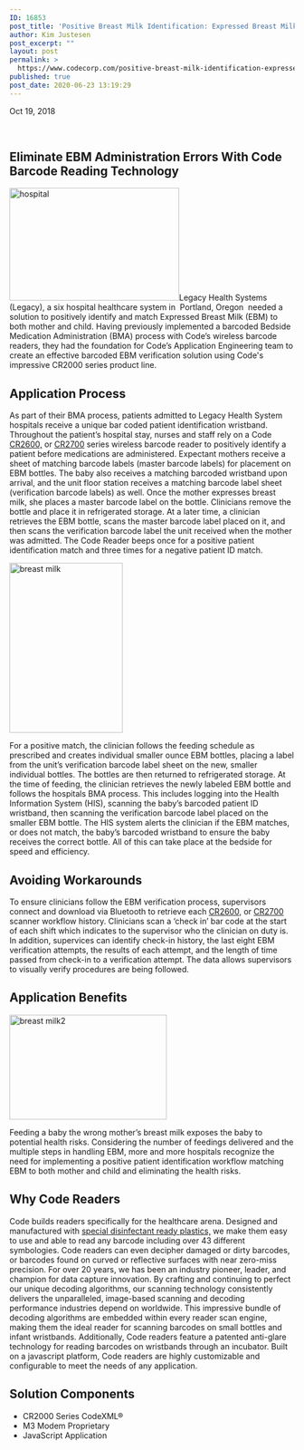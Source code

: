 ```yaml
---
ID: 16853
post_title: 'Positive Breast Milk Identification: Expressed Breast Milk (EBM) Solution'
author: Kim Justesen
post_excerpt: ""
layout: post
permalink: >
  https://www.codecorp.com/positive-breast-milk-identification-expressed-breast-milk-ebm-solution/
published: true
post_date: 2020-06-23 13:19:29
---
```

Oct 19, 2018

&nbsp;
<h2><strong>Eliminate EBM Administration Errors With Code Barcode Reading Technology</strong></h2>
<a href="https://www.codecorp.com/wp-content/uploads/2020/05/hospital.jpg"><img class="alignright wp-image-16856 size-full" title="hospital" src="https://www.codecorp.com/wp-content/uploads/2020/05/hospital.jpg" alt="hospital" width="300" height="199" /></a>Legacy Health Systems (Legacy), a six hospital healthcare system in  Portland, Oregon  needed a solution to positively identify and match Expressed Breast Milk (EBM) to both mother and child. Having previously implemented a barcoded Bedside Medication Administration (BMA) process with Code’s wireless barcode readers, they had the foundation for Code’s Application Engineering team to create an effective barcoded EBM verification solution using Code's impressive CR2000 series product line.
<h2><strong>Application Process</strong></h2>
As part of their BMA process, patients admitted to Legacy Health System hospitals receive a unique bar coded patient identification wristband. Throughout the patient’s hospital stay, nurses and staff rely on a Code <a href="https://www.codecorp.com/portfolio-items/code-reader-2600/">CR2600,</a> or <a href="https://www.codecorp.com/portfolio-items/code-reader-2700/">CR2700</a> series wireless barcode reader to positively identify a patient before medications are administered. Expectant mothers receive a sheet of matching barcode labels (master barcode labels) for placement on EBM bottles. The baby also receives a matching barcoded wristband upon arrival, and the unit floor station receives a matching barcode label sheet (verification barcode labels) as well. Once the mother expresses breast milk, she places a master barcode label on the bottle. Clinicians remove the bottle and place it in refrigerated storage. At a later time, a clinician retrieves the EBM bottle, scans the master barcode label placed on it, and then scans the verification barcode label the unit received when the mother was admitted. The Code Reader beeps once for a positive patient identification match and three times for a negative patient ID match.

<a href="https://www.codecorp.com/wp-content/uploads/2020/05/breast-milk.jpg"><img class="alignright wp-image-16854 size-medium" title="breast milk" src="https://www.codecorp.com/wp-content/uploads/2020/05/breast-milk-200x300.jpg" alt="breast milk" width="200" height="300" /></a>

For a positive match, the clinician follows the feeding schedule as prescribed and creates individual smaller ounce EBM bottles, placing a label from the unit’s verification barcode label sheet on the new, smaller individual bottles. The bottles are then returned to refrigerated storage. At the time of feeding, the clinician retrieves the newly labeled EBM bottle and follows the hospitals BMA process. This includes logging into the Health Information System (HIS), scanning the baby’s barcoded patient ID wristband, then scanning the verification barcode label placed on the smaller EBM bottle. The HIS system alerts the clinician if the EBM matches, or does not match, the baby’s barcoded wristband to ensure the baby receives the correct bottle. All of this can take place at the bedside for speed and efficiency.
<h2><strong>Avoiding Workarounds</strong></h2>
To ensure clinicians follow the EBM verification process, supervisors connect and download via Bluetooth to retrieve each <a href="https://www.codecorp.com/portfolio-items/code-reader-2600/">CR2600,</a> or <a href="https://www.codecorp.com/portfolio-items/code-reader-2700/">CR2700</a> scanner workflow history. Clinicians scan a ‘check in’ bar code at the start of each shift which indicates to the supervisor who the clinician on duty is. In addition, supervices can identify check-in history, the last eight EBM verification attempts, the results of each attempt, and the length of time passed from check-in to a verification attempt. The data allows supervisors to visually verify procedures are being followed.
<h2><strong>Application Benefits</strong></h2>
<a href="https://www.codecorp.com/wp-content/uploads/2020/05/breast-milk2.jpg"><img class="alignright wp-image-16855 size-full" title="breast milk2" src="https://www.codecorp.com/wp-content/uploads/2020/05/breast-milk2.jpg" alt="breast milk2" width="278" height="185" /></a>

Feeding a baby the wrong mother’s breast milk exposes the baby to potential health risks. Considering the number of feedings delivered and the multiple steps in handling EBM, more and more hospitals recognize the need for implementing a positive patient identification workflow matching EBM to both mother and child and eliminating the health risks.
<h2><strong>Why Code Readers</strong></h2>
Code builds readers specifically for the healthcare arena. Designed and manufactured with <a href="https://www.codecorp.com/wp-content/uploads/2019/09/D007930-CodeShield-Data-Sheet.pdf">special disinfectant ready plastics,</a> we make them easy to use and able to read any barcode including over 43 different symbologies. Code readers can even decipher damaged or dirty barcodes, or barcodes found on curved or reflective surfaces with near zero-miss precision. For over 20 years, we has been an industry pioneer, leader, and champion for data capture innovation. By crafting and continuing to perfect our unique decoding algorithms, our scanning technology consistently delivers the unparalleled, image-based scanning and decoding performance industries depend on worldwide. This impressive bundle of decoding algorithms are embedded within every reader scan engine, making them the ideal reader for scanning barcodes on small bottles and infant wristbands. Additionally, Code readers feature a patented anti-glare technology for reading barcodes on wristbands through an incubator. Built on a javascript platform, Code readers are highly customizable and configurable to meet the needs of any application.
<h2><strong>Solution Components</strong></h2>
<ul>
 	<li>CR2000 Series CodeXML®</li>
 	<li>M3 Modem Proprietary</li>
 	<li>JavaScript Application</li>
</ul>
&nbsp;